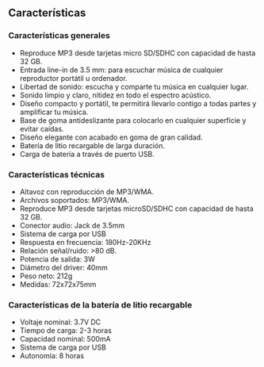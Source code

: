## Características

### Características generales

* Reproduce MP3 desde tarjetas micro SD/SDHC con capacidad de hasta 32 GB.
* Entrada line-in de 3.5 mm: para escuchar música de cualquier reproductor portátil u ordenador.
* Libertad de sonido: escucha y comparte tu música en cualquier lugar.
* Sonido limpio y claro, nitidez en todo el espectro acústico. 
* Diseño compacto y portátil, te permitirá llevarlo contigo a todas partes y amplificar tu música.
* Base de goma antideslizante para colocarlo en cualquier superficie y evitar caídas.
* Diseño elegante con acabado en goma de gran calidad.
* Batería de litio recargable de larga duración.
* Carga de batería a través de puerto USB.

### Características técnicas

* Altavoz con reproducción de MP3/WMA.
* Archivos soportados: MP3/WMA.
* Reproduce MP3 desde tarjetas microSD/SDHC con capacidad de hasta 32 GB.
* Conector audio: Jack de 3.5mm
* Sistema de carga por USB
* Respuesta en frecuencia: 180Hz-20KHz
* Relación señal/ruido: >80 dB.
* Potencia de salida: 3W
* Diámetro del driver: 40mm
* Peso neto: 212g
* Medidas: 72x72x75mm

### Características de la batería de litio recargable

* Voltaje nominal: 3.7V DC
* Tiempo de carga: 2-3 horas
* Capacidad nominal: 500mA
* Sistema de carga por USB
* Autonomía: 8 horas
